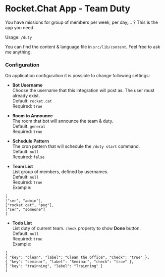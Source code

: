 # Rocket.Chat App - Team Duty

You have missions for group of members per week, per day,... ? This is the app you need.

Usage: `/duty`

You can find the content & language file in `src/lib/content`. Feel free to ask me anything.

### Configuration

On application configuration it is possible to change following settings:

- **Bot Username** <br />
  Choose the username that this integration will post as. The user must already exist.<br />
  Default: `rocket.cat`<br />
  Required: `true`

- **Room to Announce** <br />
  The room that bot will announce the team & duty.<br />
  Default: `general`<br />
  Required: `true`

- **Schedule Pattern** <br />
  The cron pattern that will schedule the `/duty start` command.<br />
  Default: `null`<br />
  Required: `false`<br />

- **Team List** <br />
  List group of members, defined by usernames.<br />
  Default: `null`<br />
  Required: `true`<br />
  Example:
```
[
["ser", "admin"],
["rocket.cat", "pug"],
["ser", "someone"]
]
```

- **Todo List** <br />
  List duty of current team. `check` property to show **Done** button.<br />
  Default: `null`<br />
  Required: `true`<br />
  Example:
```
[
{ "key": "clean", "label": "Clean the office", "check": "true" },
{ "key": "seminar", "label": "Seminar", "check": "true" },
{ "key": "trainning", "label": "Trainning" }
]
```
